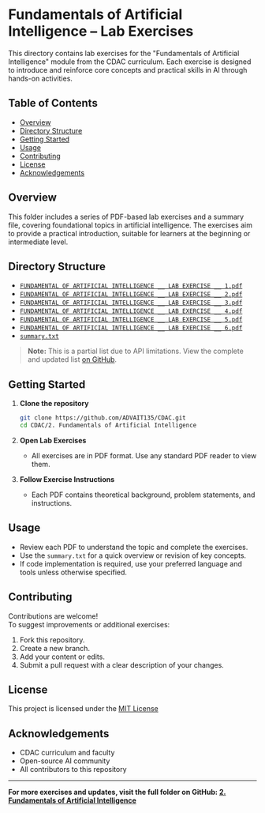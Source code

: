 # Fundamentals of Artificial Intelligence – Lab Exercises

This directory contains lab exercises for the "Fundamentals of Artificial Intelligence" module from the CDAC curriculum. Each exercise is designed to introduce and reinforce core concepts and practical skills in AI through hands-on activities.

## Table of Contents

- [Overview](#overview)
- [Directory Structure](#directory-structure)
- [Getting Started](#getting-started)
- [Usage](#usage)
- [Contributing](#contributing)
- [License](#license)
- [Acknowledgements](#acknowledgements)

## Overview

This folder includes a series of PDF-based lab exercises and a summary file, covering foundational topics in artificial intelligence. The exercises aim to provide a practical introduction, suitable for learners at the beginning or intermediate level.

## Directory Structure

- [`FUNDAMENTAL OF ARTIFICIAL INTELLIGENCE __ LAB EXERCISE __ 1.pdf`](FUNDAMENTAL%20OF%20ARTIFICIAL%20INTELLIGENCE%20__%20LAB%20EXERCISE%20__%201.pdf)
- [`FUNDAMENTAL OF ARTIFICIAL INTELLIGENCE __ LAB EXERCISE __ 2.pdf`](FUNDAMENTAL%20OF%20ARTIFICIAL%20INTELLIGENCE%20__%20LAB%20EXERCISE%20__%202.pdf)
- [`FUNDAMENTAL OF ARTIFICIAL INTELLIGENCE __ LAB EXERCISE __ 3.pdf`](FUNDAMENTAL%20OF%20ARTIFICIAL%20INTELLIGENCE%20__%20LAB%20EXERCISE%20__%203.pdf)
- [`FUNDAMENTAL OF ARTIFICIAL INTELLIGENCE __ LAB EXERCISE __ 4.pdf`](FUNDAMENTAL%20OF%20ARTIFICIAL%20INTELLIGENCE%20__%20LAB%20EXERCISE%20__%204.pdf)
- [`FUNDAMENTAL OF ARTIFICIAL INTELLIGENCE __ LAB EXERCISE __ 5.pdf`](FUNDAMENTAL%20OF%20ARTIFICIAL%20INTELLIGENCE%20__%20LAB%20EXERCISE%20__%205.pdf)
- [`FUNDAMENTAL OF ARTIFICIAL INTELLIGENCE __ LAB EXERCISE __ 6.pdf`](FUNDAMENTAL%20OF%20ARTIFICIAL%20INTELLIGENCE%20__%20LAB%20EXERCISE%20__%206.pdf)
- [`summary.txt`](summary.txt)

> **Note:** This is a partial list due to API limitations. View the complete and updated list [on GitHub](https://github.com/ADVAIT135/CDAC/tree/7d7d68610e7e5c90a563ee4931f85cf0231ad9a1/2.%20Fundamentals%20of%20Artificial%20Intelligence).

## Getting Started

1. **Clone the repository**
   ```bash
   git clone https://github.com/ADVAIT135/CDAC.git
   cd CDAC/2. Fundamentals of Artificial Intelligence
   ```

2. **Open Lab Exercises**
   - All exercises are in PDF format. Use any standard PDF reader to view them.

3. **Follow Exercise Instructions**
   - Each PDF contains theoretical background, problem statements, and instructions.

## Usage

- Review each PDF to understand the topic and complete the exercises.
- Use the `summary.txt` for a quick overview or revision of key concepts.
- If code implementation is required, use your preferred language and tools unless otherwise specified.

## Contributing

Contributions are welcome!  
To suggest improvements or additional exercises:

1. Fork this repository.
2. Create a new branch.
3. Add your content or edits.
4. Submit a pull request with a clear description of your changes.

## License

This project is licensed under the [MIT License](../LICENSE)

## Acknowledgements

- CDAC curriculum and faculty
- Open-source AI community
- All contributors to this repository

---

**For more exercises and updates, visit the full folder on GitHub: [2. Fundamentals of Artificial Intelligence](https://github.com/ADVAIT135/CDAC/tree/7d7d68610e7e5c90a563ee4931f85cf0231ad9a1/2.%20Fundamentals%20of%20Artificial%20Intelligence)**

